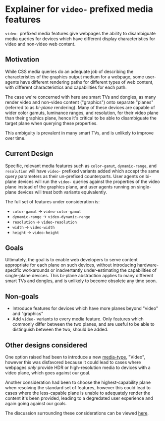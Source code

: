 # Explainer for `video-` prefixed media features

`video-` prefixed media features give webpages the ability to disambiguate media queries for devices which have different display characteristics for video and non-video web content.

## Motivation

While CSS media queries do an adequate job of describing the characteristics of the graphics output medium for a webpage, some user-agents have different rendering paths for different types of web content, with different characteristics and capabilities for each path.

The case we're concerned with here are smart TVs and dongles, as many render video and non-video content ("graphics") onto separate "planes"(referred to as *bi-plane* rendering). Many of these devices are capable of wider color gamuts, luminance ranges, and resolution, for their video plane than their graphics plane, hence it's critical to be able to disambiguate the target plane when querying these properties.

This ambiguity is prevalent in many smart TVs, and is unlikely to improve over time.

## Current Design

Specific, relevant media features such as `color-gamut`, `dynamic-range`, and `resolution` will have `video-` prefixed variants added which accept the same query parameters as their un-prefixed counterparts. User agents on bi-plane devices will run the `video-` queries against the properties of the video plane instead of the graphics plane, and user agents running on single-plane devices will treat both variants equivalently.

The full set of features under consideration is:

- `color-gamut` -> `video-color-gamut`
- `dynamic-range` -> `video-dynamic-range`
- `resolution` -> `video-resolution`
- `width` -> `video-width`
- `height` -> `video-height`

## Goals

Ultimately, the goal is to enable web developers to serve content appropriate for each plane on such devices, without introducing hardware-specific workarounds or inadvertantly under-estimating the capabilities of single-plane devices. This bi-plane abstraction applies to many different smart TVs and dongles, and is unlikely to become obsolete any time soon.

## Non-goals

- Introduce features for devices which have more planes beyond "video" and "graphics"
- Add `video-` variants to every media feature. Only features which commonly differ between the two planes, and are useful to be able to distinguish between the two, should be added.

## Other designs considered

One option raised had been to introduce a new [media-type](https://www.w3.org/TR/CSS21/media.html#media-types), "Video", however this was disfavored because it could lead to cases where webpages *only* provide HDR or high-resolution media to devices with a video plane, which goes against our goal.

Another consideration had been to choose the highest-capability plane when resolving the standard set of features, however this could lead to cases where the less-capable plane is unable to adequately render the content it's been provided, leading to a degredated user experience and again going against our goals.

The discussion surrounding these considerations can be viewed [here](https://github.com/w3c/csswg-drafts/issues/4471).
